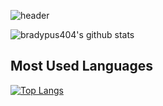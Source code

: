 <!--![header](https://capsule-render.vercel.app/api?type=ractheight=400&text=Hello%20World!&desc=Hello%20capsule%20render)-->
![header](https://capsule-render.vercel.app/api?type=transparent&color=auto&height=150&section=header&text=Hi%20I\'m%20foliv0ra&desc=Let\'s%20analyze%20Malware%20together\!&descAlign=60&descAlignY=90&stroke=DF03DF)

<!--
**bradypus404/bradypus404** is a ✨ _special_ ✨ repository because its `README.md` (this file) appears on your GitHub profile.

Here are some ideas to get you started:

- 🔭 I’m currently working on ...
- 🌱 I’m currently learning ...
- 👯 I’m looking to collaborate on ...
- 🤔 I’m looking for help with ...
- 💬 Ask me about ...
- 📫 How to reach me: ...
- 😄 Pronouns: ...
- ⚡ Fun fact: ...
-->

![bradypus404's github stats](https://github-readme-stats.vercel.app/api?username=bradypus404&show_icons=true&theme=radical)

Most Used Languages
------
[![Top Langs](https://github-readme-stats.vercel.app/api/top-langs/?username=bradypus404&layout=compact)](https://github.com/bradypus404/github-readme-stats)
